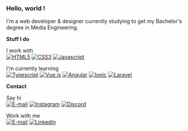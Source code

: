 ### Hello, world !

I'm a web developer & designer currently studying to get my Bachelor's degree in Media Engineering.

**Stuff I do**

I work with<br>
[![HTML5](https://img.shields.io/badge/HTML5-f06529?style=flat&logo=html5&logoColor=white)](https://github.com/satche?tab=repositories&language=html)
[![CSS3](https://img.shields.io/badge/CSS3-2965f1?style=flat&logo=css3&logoColor=white)](https://github.com/satche?tab=repositories&language=css)
[![Javascript](https://img.shields.io/badge/JavaScript-bf9414?style=flat&logo=javascript&logoColor=white)](https://github.com/satche?tab=repositories&language=javascript)

I'm currently learning<br>
[![Typescript](https://img.shields.io/badge/Typescript-083061?style=flat&logo=Typescript&logoColor=white)](https://github.com/satche?tab=repositories&language=typescript)
[![Vue.js](https://img.shields.io/badge/Vue.js-3fb27f?style=flat&logo=vue.js&logoColor=white)](https://github.com/satche?tab=repositories&language=vue)
[![Angular](https://img.shields.io/badge/Angular-de0731?style=flat&logo=Angular&logoColor=white)](https://github.com/satche?tab=repositories&q=angular)
[![Ionic](https://img.shields.io/badge/Ionic-3581ff?style=flat&logo=Ionic&logoColor=white)](https://github.com/satche?tab=repositories&q=ionic)
[![Laravel](https://img.shields.io/badge/Laravel-ef3b2d?style=flat&logo=laravel&logoColor=white)](https://github.com/satche?tab=repositories&language=blade)

**Contact**

Say hi<br>
[![E-mail](https://img.shields.io/badge/info@satche.ch-5b5d60?style=flat&logo=mail.ru&logoColor=white)](mailto:info@satche.ch)
[![Instagram](https://img.shields.io/badge/@satche.ch-dd247d?style=flat&logo=instagram&logoColor=white)](https://instagram.com/satche.ch)
[![Discord](https://img.shields.io/badge/Satche%235901-7982da?style=flat&logo=discord&logoColor=white)](https://discord.com/users/623403349240446986)

Work with me<br>
[![E-mail](https://img.shields.io/badge/info@thomas–robert.ch-5b5d60?style=flat&logo=mail.ru&logoColor=white)](mailto:info@thomas-robert.ch)
[![LinkedIn](https://img.shields.io/badge/thomas–robert–dev-0077b5?style=flat&logo=LinkedIn&logoColor=white)](https://www.linkedin.com/in/thomas-robert-dev/)

